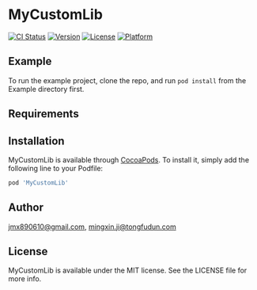 # MyCustomLib

[![CI Status](https://img.shields.io/travis/jmx890610@gmail.com/MyCustomLib.svg?style=flat)](https://travis-ci.org/jmx890610@gmail.com/MyCustomLib)
[![Version](https://img.shields.io/cocoapods/v/MyCustomLib.svg?style=flat)](https://cocoapods.org/pods/MyCustomLib)
[![License](https://img.shields.io/cocoapods/l/MyCustomLib.svg?style=flat)](https://cocoapods.org/pods/MyCustomLib)
[![Platform](https://img.shields.io/cocoapods/p/MyCustomLib.svg?style=flat)](https://cocoapods.org/pods/MyCustomLib)

## Example

To run the example project, clone the repo, and run `pod install` from the Example directory first.

## Requirements

## Installation

MyCustomLib is available through [CocoaPods](https://cocoapods.org). To install
it, simply add the following line to your Podfile:

```ruby
pod 'MyCustomLib'
```

## Author

jmx890610@gmail.com, mingxin.ji@tongfudun.com

## License

MyCustomLib is available under the MIT license. See the LICENSE file for more info.
